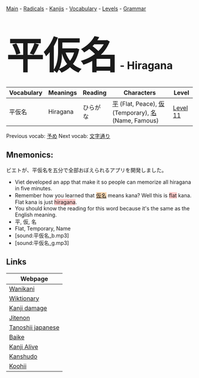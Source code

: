 <style> bigfont {font-size: 100px}</style>
[Main](../README.md) -
[Radicals](../radicals.md) -
[Kanjis](../kanjis.md) -
[Vocabulary](../vocabulary.md) -
[Levels](../levels.md) -
[Grammar](../grammar.md)
# <bigfont> 平仮名</bigfont> - Hiragana 

| Vocabulary | Meanings | Reading | Characters | Level |
| --- | --- | --- | --- | --- |
| 平仮名 | Hiragana | ひらがな |  [平](../kanjis/平.md) (Flat, Peace), [仮](../kanjis/仮.md) (Temporary), [名](../kanjis/名.md) (Name, Famous) | [Level 11](../levels/wk_level11.md) |

Previous vocab: [予め](予め.md) Next vocab: [文字通り](文字通り.md) 

## Mnemonics:
ビエトが、平仮名を五分で全部おぼえられるアプリを開発しました。
* Viet developed an app that make it so people can memorize all hiragana in five minutes.
* Remember how you learned that <span style="background-color:#fed8b1"> [仮名](https://jisho.org/search/仮名)</span> means kana? Well this is <span style="background-color:#ffcccb"> flat</span> kana. Flat kana is just <span style="background-color:#ffcccb"> hiragana</span>.
* You should know the reading for this word because it's the same as the English meaning.
* 平, 仮, 名
* Flat, Temporary, Name
* [sound:平仮名_b.mp3]
* [sound:平仮名_g.mp3]


## Links 

| Webpage |
| --- |
| [Wanikani          ](https://www.wanikani.com/kanji/平仮名) |
| [Wiktionary        ](https://en.wiktionary.org/wiki/平仮名) |
| [Kanji damage      ](http://www.kanjidamage.com/kanji/search?utf8=✓&q=平仮名) |
| [Jitenon           ](https://jitenon.com/kanji/平仮名) |
| [Tanoshii japanese ](https://www.tanoshiijapanese.com/dictionary/kanji.cfm?k=平仮名) |
| [Baike             ](https://baike.baidu.com/item/平仮名) |
| [Kanji Alive       ](https://app.kanjialive.com/平仮名) |
| [Kanshudo          ](https://www.kanshudo.com/searchmn?q=平仮名) |
| [Koohii            ](https://kanji.koohii.com/study/kanji/平仮名) |
